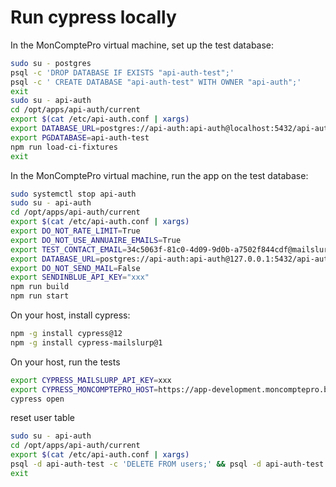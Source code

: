 # Run cypress locally

In the MonComptePro virtual machine, set up the test database:

```bash
sudo su - postgres
psql -c 'DROP DATABASE IF EXISTS "api-auth-test";'
psql -c ' CREATE DATABASE "api-auth-test" WITH OWNER "api-auth";'
exit
sudo su - api-auth
cd /opt/apps/api-auth/current
export $(cat /etc/api-auth.conf | xargs)
export DATABASE_URL=postgres://api-auth:api-auth@localhost:5432/api-auth-test
export PGDATABASE=api-auth-test
npm run load-ci-fixtures
exit
```

In the MonComptePro virtual machine, run the app on the test database:

```bash
sudo systemctl stop api-auth
sudo su - api-auth
cd /opt/apps/api-auth/current
export $(cat /etc/api-auth.conf | xargs)
export DO_NOT_RATE_LIMIT=True
export DO_NOT_USE_ANNUAIRE_EMAILS=True
export TEST_CONTACT_EMAIL=34c5063f-81c0-4d09-9d0b-a7502f844cdf@mailslurp.com
export DATABASE_URL=postgres://api-auth:api-auth@127.0.0.1:5432/api-auth-test
export DO_NOT_SEND_MAIL=False
export SENDINBLUE_API_KEY="xxx"
npm run build
npm run start
```

On your host, install cypress:

```bash
npm -g install cypress@12
npm -g install cypress-mailslurp@1
```

On your host, run the tests

```bash
export CYPRESS_MAILSLURP_API_KEY=xxx
export CYPRESS_MONCOMPTEPRO_HOST=https://app-development.moncomptepro.beta.gouv.fr
cypress open
```

reset user table

```bash
sudo su - api-auth
cd /opt/apps/api-auth/current
export $(cat /etc/api-auth.conf | xargs)
psql -d api-auth-test -c 'DELETE FROM users;' && psql -d api-auth-test -f scripts/fixtures.sql
exit
```
